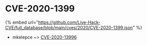 # CVE-2020-1399
{% embed url="https://github.com/Live-Hack-CVE/full_database/blob/main/cves/2020/CVE-2020-1399.json" %}

* mkelepce ~> [CVE-2020-13996](https://www.alice-snow.ru/2020/database/cve-2020-1399/cve-2020-13996-mkelepce)